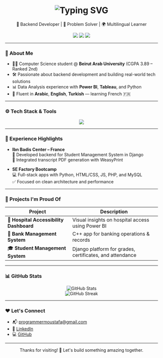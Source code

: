 <!-- Animated Header -->
<h1 align="center">
  <img src="https://readme-typing-svg.herokuapp.com?font=Fira+Code&size=28&pause=1000&color=00BFFF&center=true&vCenter=true&width=700&lines=Hey+there%2C+I'm+Moustafa+%F0%9F%91%8B;Full-Stack+Software+Engineer" alt="Typing SVG" />
</h1>

<p align="center">
  🧠 Backend Developer | 🎯 Problem Solver | 🌍 Multilingual Learner  
</p>

<p align="center">
  <a href="mailto:programmermoustafa@gmail.com"><img src="https://img.shields.io/badge/Email-Contact-informational?style=flat&logo=gmail&logoColor=white&color=blue" /></a>
  <a href="https://linkedin.com/in/pg-moustafa"><img src="https://img.shields.io/badge/LinkedIn-Connect-blue?style=flat&logo=linkedin" /></a>
  <a href="https://github.com/PG-Moustafa"><img src="https://img.shields.io/badge/GitHub-Follow-lightgray?style=flat&logo=github" /></a>
</p>

---

### 🚀 About Me

- 🧑‍💻 Computer Science student @ **Beirut Arab University** (CGPA 3.89 – Ranked 2nd)
- 🛠️ Passionate about backend development and building real-world tech solutions
- 📊 Data Analysis experience with **Power BI**, **Tableau**, and Python
- 💬 Fluent in **Arabic**, **English**, **Turkish** — learning French 🇫🇷

---

### ⚙️ Tech Stack & Tools

<p align="center">
  <img src="https://skillicons.dev/icons?i=python,cpp,java,django,flutter,mysql,mongodb,html,css,js,bootstrap,git,github,powerbi,tableau&theme=light" />
</p>

---

### 💼 Experience Highlights

- **Ibn Badis Center – France**  
  🏫 Developed backend for Student Management System in Django  
  📄 Integrated transcript PDF generation with WeasyPrint

- **SE Factory Bootcamp**  
  💻 Full-stack apps with Python, HTML/CSS, JS, PHP, and MySQL  
  ✅ Focused on clean architecture and performance

---

### 🌟 Projects I'm Proud Of

| Project | Description |
|--------|-------------|
| 🏥 **Hospital Accessibility Dashboard** | Visual insights on hospital access using Power BI |
| 🏦 **Bank Management System** | C++ app for banking operations & records |
| 🎓 **Student Management System** | Django platform for grades, certificates, and attendance |

---

### 📊 GitHub Stats

<p align="center">
  <img src="https://github-readme-stats.vercel.app/api?username=PG-Moustafa&show_icons=true&theme=tokyonight&hide_title=true" alt="GitHub Stats" />
  <br/>
  <img src="https://github-readme-streak-stats.herokuapp.com/?user=PG-Moustafa&theme=tokyonight" alt="GitHub Streak" />
</p>

---

### ❤️ Let's Connect

- 📬 [programmermoustafa@gmail.com](mailto:programmermoustafa@gmail.com)  
- 💼 [LinkedIn](https://linkedin.com/in/pg-moustafa)  
- 💻 [GitHub](https://github.com/PG-Moustafa)

---

<p align="center">Thanks for visiting! 🙌 Let's build something amazing together.</p>
